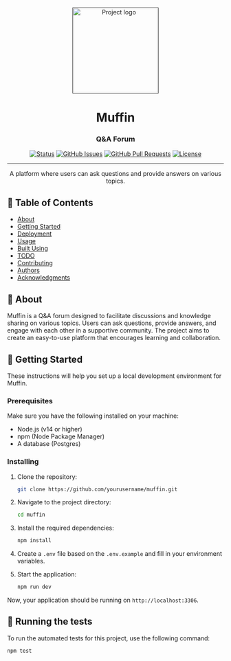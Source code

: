 <p align="center">
  <a href="" rel="noopener">
    <img width=200px height=200px src="https://i.imgur.com/6wj0hh6.jpg" alt="Project logo"></a>
</p>

<h1 align="center">Muffin</h1>
<h3 align="center">Q&A Forum</h3>

<div align="center">

[![Status](https://img.shields.io/badge/status-active-success.svg)]()
[![GitHub Issues](https://img.shields.io/github/issues/kylelobo/The-Documentation-Compendium.svg)](https://github.com/kylelobo/The-Documentation-Compendium/issues)
[![GitHub Pull Requests](https://img.shields.io/github/issues-pr/kylelobo/The-Documentation-Compendium.svg)](https://github.com/kylelobo/The-Documentation-Compendium/pulls)
[![License](https://img.shields.io/badge/license-MIT-blue.svg)](/LICENSE)

</div>

---

<p align="center">A platform where users can ask questions and provide answers on various topics.
    <br> 
</p>

## 📝 Table of Contents

- [About](#about)
- [Getting Started](#getting_started)
- [Deployment](#deployment)
- [Usage](#usage)
- [Built Using](#built_using)
- [TODO](../TODO.md)
- [Contributing](../CONTRIBUTING.md)
- [Authors](#authors)
- [Acknowledgments](#acknowledgement)

## 🧐 About <a name = "about"></a>

Muffin is a Q&A forum designed to facilitate discussions and knowledge sharing on various topics. Users can ask questions, provide answers, and engage with each other in a supportive community. The project aims to create an easy-to-use platform that encourages learning and collaboration.

## 🏁 Getting Started <a name = "getting_started"></a>

These instructions will help you set up a local development environment for Muffin.

### Prerequisites

Make sure you have the following installed on your machine:

- Node.js (v14 or higher)
- npm (Node Package Manager)
- A database (Postgres)

### Installing

1. Clone the repository:

    ```bash
    git clone https://github.com/yourusername/muffin.git
    ```

2. Navigate to the project directory:

    ```bash
    cd muffin
    ```

3. Install the required dependencies:

    ```bash
    npm install
    ```

4. Create a `.env` file based on the `.env.example` and fill in your environment variables.

5. Start the application:

    ```bash
    npm run dev
    ```

Now, your application should be running on `http://localhost:3306`.

## 🔧 Running the tests <a name = "tests"></a>

To run the automated tests for this project, use the following command:

```bash
npm test
